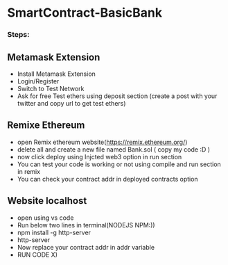 # SmartContract-BasicBank

### Steps:

## Metamask Extension

* Install Metamask Extension
 * Login/Register
 * Switch to Test Network
 * Ask for free Test ethers using deposit section (create a post with your twitter and copy url to get test ethers)   

## Remixe Ethereum 

 * open Remix ethereum website(https://remix.ethereum.org/)
 * delete all and create a new file named Bank.sol ( copy my code :D )
 * now click deploy using Injcted web3 option in run section
 * You can test your code is working or not using compile and run section in remix
 * You can check your contract addr in deployed contracts option

## Website localhost

 * open using vs code
 * Run below two lines in terminal(NODEJS NPM:))
 * npm install -g http-server
 * http-server
 * Now replace your contract addr in addr variable 
 * RUN CODE X)


